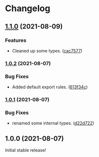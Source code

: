 # Changelog

## [1.1.0](https://www.github.com/schummar/schummar-translate/compare/v1.0.2...v1.1.0) (2021-08-09)


### Features

* Cleaned up some types. ([cac7577](https://www.github.com/schummar/schummar-translate/commit/cac757796ec1fa45981fb4c748b2546f4f3e96b4))

### [1.0.2](https://www.github.com/schummar/schummar-translate/compare/v1.0.1...v1.0.2) (2021-08-07)


### Bug Fixes

* Added default export rules. ([613f34c](https://www.github.com/schummar/schummar-translate/commit/613f34c5b6d6a73dd972d0bbcb60a32e8c962b31))

### [1.0.1](https://www.github.com/schummar/schummar-translate/compare/v1.0.0...v1.0.1) (2021-08-07)


### Bug Fixes

* renamed some internal types. ([d22d722](https://www.github.com/schummar/schummar-translate/commit/d22d7224a59458a0370f8c5708a556084da1c135))

## 1.0.0 (2021-08-07)
Initial stable release!
